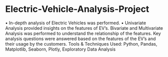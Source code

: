 # Electric-Vehicle-Analysis-Project


• In-depth analysis of Electric Vehicles was performed. 
• Univariate Analysis provided insights on the features of EV’s. Bivariate and Multivariate Analysis was performed to understand the relationship of the features. Key analysis questions were answered based on the features of the EV’s and their usage by the customers. 
Tools & Techniques Used: Python, Pandas, Matplotlib, Seaborn, Plotly, Exploratory Data Analysis 
